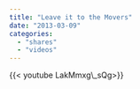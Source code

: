 ```yaml
---
title: "Leave it to the Movers"
date: "2013-03-09"
categories:
  - "shares"
  - "videos"
---
```


<div style="width: 70vw;">{{< youtube LakMmxg\_sQg>}}</div>
